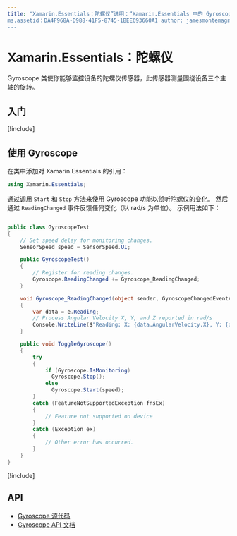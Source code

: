```yaml
---
title: "Xamarin.Essentials：陀螺仪”说明：“Xamarin.Essentials 中的 Gyroscope 类使你能够监控设备的陀螺仪传感器，此传感器测量围绕设备三个主轴的旋转。”
ms.assetid：DA4F968A-D988-41F5-8745-1BEE693660A1 author: jamesmontemagno ms.author: jamont ms.date:2018 年 11 月 4 日 no-loc: [Xamarin.Forms, Xamarin.Essentials]
---
```


# <a name="xamarinessentials-gyroscope"></a>Xamarin.Essentials：陀螺仪

Gyroscope 类使你能够监控设备的陀螺仪传感器，此传感器测量围绕设备三个主轴的旋转。

## <a name="get-started"></a>入门

[!include[](~/essentials/includes/get-started.md)]

## <a name="using-gyroscope"></a>使用 Gyroscope

在类中添加对 Xamarin.Essentials 的引用：

```csharp
using Xamarin.Essentials;
```

通过调用 `Start` 和 `Stop` 方法来使用 Gyroscope 功能以侦听陀螺仪的变化。 然后通过 `ReadingChanged` 事件反馈任何变化（以 rad/s 为单位）。 示例用法如下：

```csharp

public class GyroscopeTest
{
    // Set speed delay for monitoring changes.
    SensorSpeed speed = SensorSpeed.UI;

    public GyroscopeTest()
    {
        // Register for reading changes.
        Gyroscope.ReadingChanged += Gyroscope_ReadingChanged;
    }

    void Gyroscope_ReadingChanged(object sender, GyroscopeChangedEventArgs e)
    {
        var data = e.Reading;
        // Process Angular Velocity X, Y, and Z reported in rad/s
        Console.WriteLine($"Reading: X: {data.AngularVelocity.X}, Y: {data.AngularVelocity.Y}, Z: {data.AngularVelocity.Z}");
    }

    public void ToggleGyroscope()
    {
        try
        {
            if (Gyroscope.IsMonitoring)
              Gyroscope.Stop();
            else
              Gyroscope.Start(speed);
        }
        catch (FeatureNotSupportedException fnsEx)
        {
            // Feature not supported on device
        }
        catch (Exception ex)
        {
            // Other error has occurred.
        }
    }
}
```

[!include[](~/essentials/includes/sensor-speed.md)]

## <a name="api"></a>API

- [Gyroscope 源代码](https://github.com/xamarin/Essentials/tree/master/Xamarin.Essentials/Gyroscope)
- [Gyroscope API 文档](xref:Xamarin.Essentials.Gyroscope)
